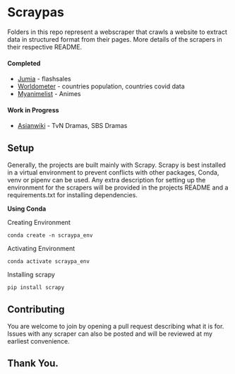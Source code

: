 # Scraypas
Folders in this repo represent a webscraper that crawls a website to extract data in structured format from their pages. More details of the scrapers in their respective README.

#### Completed
- [Jumia](http://jumia.com.ng/) - flashsales
- [Worldometer](https://www.worldometers.info/) - countries population, countries covid data
- [Myanimelist](https://myanimelist.net/topanime.php) - Animes

#### Work in Progress
- [Asianwiki](https://asianwiki.com/) - TvN Dramas, SBS Dramas

## Setup
Generally, the projects are built mainly with Scrapy. Scrapy is best installed in a virtual environment to prevent conflicts with other packages, Conda, venv or pipenv can be used. Any extra description for setting up the environment for the scrapers will be provided in the projects README and a requirements.txt for installing dependencies.

**Using Conda**

Creating Environment 
```
conda create -n scraypa_env
```

Activating Environment
```
conda activate scraypa_env
```

Installing scrapy
```
pip install scrapy
```


## Contributing
You are welcome to join by opening a pull request describing what it is for. Issues with any scraper can also be posted and will be reviewed at my earliest convenience.

## Thank You.
